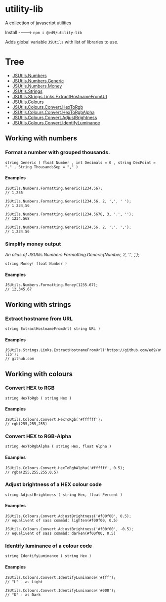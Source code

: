 # utility-lib

A collection of javascript utilities

Install ----> `npm i @ed9/utility-lib`

Adds global variable `JSUtils` with list of libraries to use.

# Tree
* [JSUtils.Numbers](#working-with-numbers)
* [JSUtils.Numbers.Generic](#format-a-number-with-grouped-thousands)
* [JSUtils.Numbers.Money](#simplify-money-output)
* [JSUtils.Strings](#working-with-strings)
* [JSUtils.Strings.Links.ExtractHostnameFromUrl](#extract-hostname-from-url)
* [JSUtils.Colours](#working-with-colours)
* [JSUtils.Colours.Convert.HexToRgb](#convert-hex-to-rgb)
* [JSUtils.Colours.Convert.HexToRgbAlpha](#convert-hex-to-rgb-alpha)
* [JSUtils.Colours.Convert.AdjustBrightness](#adjust-brightness-of-a-hex-colour-code)
* [JSUtils.Colours.Convert.IdentifyLuminance](#identify-luminance-of-a-colour-code)

## Working with numbers

### Format a number with grouped thousands.

    string Generic ( float Number , int Decimals = 0 , string DecPoint = "." , String ThousandsSep = "," )

#### Examples

    JSUtils.Numbers.Formatting.Generic(1234.56);
    // 1,235
    
    JSUtils.Numbers.Formatting.Generic(1234.56, 2, ',', ' '); 
    // 1 234,56
    
    JSUtils.Numbers.Formatting.Generic(1234.5678, 3, '.', '');
    // 1234.568
    
    JSUtils.Numbers.Formatting.Generic(1234.56, 2, '.', ',');
    // 1,234.56
    
### Simplify money output

*An alias of JSUtils.Numbers.Formatting.Generic(Number, 2, '.', ',');*
	
    string Money( float Number )

#### Examples

	JSUtils.Numbers.Formatting.Money(1235.67);
    // 12,345.67

## Working with strings

### Extract hostname from URL

    string ExtractHostnameFromUrl( string URL )

#### Examples

    JSUtils.Strings.Links.ExtractHostnameFromUrl('https://github.com/ed9/utility-lib');
    // github.com

## Working with colours

### Convert HEX to RGB

    string HexToRgb ( string Hex )

#### Examples

    JSUtils.Colours.Convert.HexToRgb('#ffffff');
    // rgb(255,255,255)
    
### Convert HEX to RGB-Alpha

    string HexToRgbAlpha ( string Hex, float Alpha )

#### Examples

    JSUtils.Colours.Convert.HexToRgbAlpha('#ffffff', 0.5);
    // rgba(255,255,255,0.5)
        
### Adjust brightness of a HEX colour code

    string AdjustBrightness ( string Hex, float Percent )

#### Examples

    JSUtils.Colours.Convert.AdjustBrightness('#f00f00', 0.5);
    // equalivent of sass commad: lighten(#f00f00, 0.5)

    JSUtils.Colours.Convert.AdjustBrightness('#f00f00', -0.5);
    // equalivent of sass commad: darken(#f00f00, 0.5)
    
### Identify luminance of a colour code

    string IdentifyLuminance ( string Hex )

#### Examples

    JSUtils.Colours.Convert.IdentifyLuminance('#fff');
    // "L" - as Light
    
    JSUtils.Colours.Convert.IdentifyLuminance('#000');
    // "D" - as Dark
    
    
        